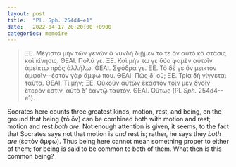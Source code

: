 ```yaml
---
layout: post
title:  "Pl. Sph. 254d4–e1"
date:   2022-04-17 20:20:00 +0900
categories: memoire
---
```


>ΞΕ. Μέγιστα μὴν τῶν γενῶν ἅ νυνδὴ διῇμεν τό τε ὂν
αὐτὸ κὰ στάσις καὶ κίνησις.
ΘΕΑΙ. Πολύ γε.
ΞΕ. Καὶ μὴν τώ γε δύο φαμὲν αὐτοῖν ἀμείκτω πρὸς
ἀλλήλω.
ΘΕΑΙ. Σφόδρα γε.
ΞΕ. Τὸ δέ γε ὂν μεικτὸν ἀμφοῖν--ἐστὸν γὰρ ἄμφω που.
ΘΕΑΙ. Πῶς δʼ οὔ;
ΞΕ. Τρία δὴ γίγνεται ταῦτα.
ΘΕΑΙ. Τί μήν;
ΞΕ. Οὐκοῦν αὐτῶν ἕκαστον τοῖν μὲν δνοῖν ἕτερόν ἐστιν,
αὐτὸ δʼ ἑαντῷ ταὐτόν.
ΘΕΑΙ. Οὕτως (Pl. *Sph.* 254d4--e1).

Socrates here counts three greatest kinds, motion, rest, and being, on the ground that being (τὸ ὄν) can be combined both with motion and rest; motion and rest *both are*. Not enough attention is given, it seems, to the fact that Socrates says not that motion is *and* rest is; rather, he says they *both are* (ἐστὸν ἄμφω). Thus being here cannot mean something proper to either of them; for being is said to be common to both of them. What then is this common being?